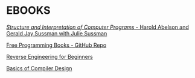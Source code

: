# EBOOKS
[*Structure and Interpretation of Computer Programs* - Harold Abelson and Gerald Jay Sussman with Julie Sussman](http://web.mit.edu/alexmv/6.037/sicp.pdf)

[Free Programming Books - GitHub Repo](https://github.com/vhf/free-programming-books)

[Reverse Engineering for Beginners](https://github.com/dennis714/RE-for-beginners)

[Basics of Compiler Design](http://www.diku.dk/~torbenm/Basics/basics_lulu2.pdf)
